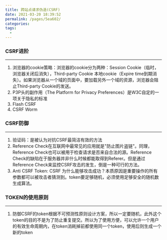 ```yaml
---
title: 跨站点请求伪造(CSRF)
date: 2021-03-20 18:39:52
permalink: /pages/5ea602/
categories:
tags:
  - 
---
```

### CSRF进阶
---
1. 浏览器的cookie策略：浏览器的cookie分为两种：Session Cookie（临时，浏览器关闭后消失），Third-party Cookie 本地cookie（Expire time到期消失）。如果浏览器从一个域的页面中，要加载另外一个域的资源，浏览器会阻止Third-party Cookie的发送。
2. P3P头的副作用（The Platform for Privacy Preferences）是W3C自定的一项关于隐私的标准
3. Flash CSRF
4. CSRF Worm

### CSRF防御
---
1. 验证码：是被认为对抗CSRF最简洁有效的方法
2. Reference Check在互联网中最常见的应用就是"防止图片盗链"。同理，Reference Check也可以被用于检查请求是否来自合法的源。Reference Check的缺陷在于服务器并非什么时候都能取得到Referer。但是通过Reference Check来监控CSRF攻击的发生，倒是一种可行的方法。
3. Anti CSRF Token: CSRF 为什么能够攻击成功？本质原因是重要操作的所有参数都可以被攻击者猜测到。token要足够随机，必须使用足够安全的随机数生成算法。

### TOKEN的使用原则
---
1. 防御CSRF的token根据不可预测性原则设计方案，所以一定要随机，此外这个token的目的不是为了防止重复提交。所以为了使用方便，可以允许一个用户的有效生命周期内，在token消耗掉前都使用同一个token，使用后则生成一个新的token